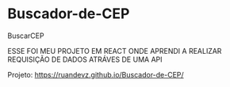 # Buscador-de-CEP
BuscarCEP

ESSE FOI MEU PROJETO EM REACT ONDE APRENDI A REALIZAR REQUISIÇÃO DE DADOS ATRÁVES DE UMA API

Projeto: https://ruandevz.github.io/Buscador-de-CEP/
